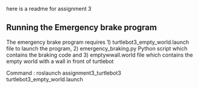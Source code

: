 here is a readme for assignment 3





## Running the Emergency brake program
The emergency brake program requires 1) turtlebot3_empty_world.launch file to launch the program, 2) emergency_braking.py Python script which contains the braking code and 3) emptywwall.world file which contains the empty world with a wall in front of turtlebot

Command : roslaunch assignment3_turtlebot3 turtlebot3_empty_world.launch
